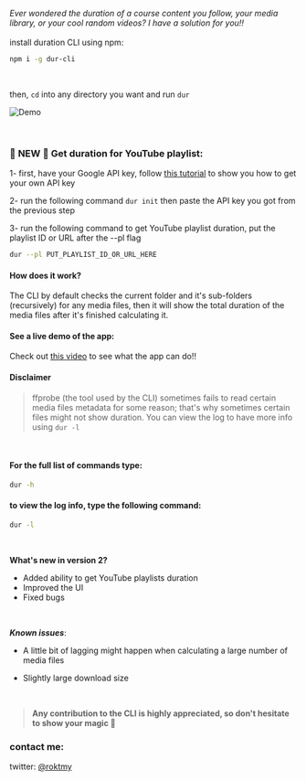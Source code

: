 *Ever wondered the duration of a course content you follow, your media library, or your cool random videos?
I have a solution for you!!*
<br>
<br>
install duration CLI using npm:

```sh
npm i -g dur-cli
```

<br>

then, `cd` into any directory you want and run `dur`


![Demo](https://i.imgur.com/OKQSVif.gif)

<br>

### 🚀 **NEW** 🚀 Get duration for YouTube playlist:



1- first, have your Google API key, follow [this tutorial](https://youtu.be/Jl9Nitf8PJs) to show you how to get your own API key

2- run the following command `dur init` then paste the API key you got from the previous step

3- run the following command to get YouTube playlist duration, put the playlist ID or URL after the --pl flag

```bash
dur --pl PUT_PLAYLIST_ID_OR_URL_HERE
```

#### How does it work?

The CLI by default checks the current folder and it's sub-folders (recursively) for any media files, then it will show the total duration of the media files after it's finished calculating it.

#### See a live demo of the app:
Check out [this video](https://youtu.be/JKXq7reTbAM) to see what the app can do!!

#### Disclaimer

> ffprobe (the tool used by the CLI) sometimes fails to read certain media files metadata for some reason; that's why sometimes certain files might not show duration. You can view the log to have more info using `dur -l`

<br>

#### For the full list of commands type:
```sh
dur -h
```

#### to view the log info, type the following command:


```sh
dur -l
```
<br>

**What's new in version 2?**

* Added ability to get YouTube playlists duration
* Improved the UI
* Fixed bugs

<br>

***Known issues***:

* A little bit of lagging might happen when calculating a large number of media files

* Slightly large download size

<br>

> **Any contribution to the CLI is highly appreciated, so don't hesitate to show your magic 🎩**

### contact me:
twitter: [@roktmy](https://twitter.com/roktmy/)
